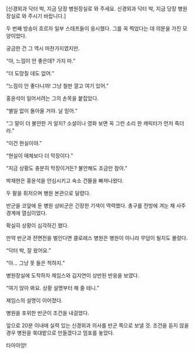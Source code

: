 [신경외과 닥터 박, 지금 당장 병원장실로 와 주세요. 신경외과 닥터 박, 지금 당장 병원장실로 와 주시기 바랍니다.]

두 번째 방송이 흐르자 일부 스태프들이 응시했다. 그를 꼭 찍었다는 데 의문을 가진 모양이었다.

궁금한 건 그 역시 마찬가지였지만.

“야, 느낌이 안 좋은데? 가지 마.”

“더 도망칠 데도 없어.”

“느낌이 안 좋다니까! 그냥 철판 깔고 여기 있어.”

홍윤석이 일어서려는 그의 손목을 붙잡았다.

“별일 없이 돌아올 거야. 날 믿어.”

“그 말이 더 불안한 거 알지? 소설이나 영화 보면 꼭 그런 소리 한 캐릭터가 먼저 죽더라.”

“이건 현실이야.”

“현실이 매체보다 더 막장이다.”

“지금 상황도 충분히 막장이거든? 불안해도 조금만 참아.”

박재현은 홍윤석을 안심시키고 숙소 건물을 빠져나왔다.

두 팔을 휘저으며 병원 본관으로 달렸다.

반군을 코앞에 둔 병원 상비군은 긴장한 기색이 역력했다. 총구를 전방에 겨눈 채 사주 경계에 열심이었다.

확실히 상황이 심각하긴 했다.

만약 반군과 전면전을 벌인다면 클로레스 병원은 병원이 아니라 무덤이 될지도 몰랐다.

“닥터 박, 잘 왔어요.”

“아… 그냥 못 들은 척하지.”

병원장실에 도착하자 제임스와 김지연이 상반된 반응을 보였다.

“여기 앉아 봐요. 상황 설명부터 해 줄 테니.”

제임스의 설명이 이어졌다.

병원을 포위한 반군이 조건을 내걸었다.

앞으로 20분 이내에 실력 있는 신경외과 의사를 반군 쪽으로 보낼 것. 조건을 듣지 않을 경우 병원을 쑥대밭으로 만들겠다고 엄포를 놓았다.

타아아앙!